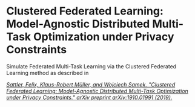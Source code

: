

# Clustered Federated Learning: Model-Agnostic Distributed Multi-Task Optimization under Privacy Constraints 

Simulate Federated Multi-Task Learning via the Clustered Federated Learning method as described in 

[*Sattler, Felix, Klaus-Robert Müller, and Wojciech Samek. "Clustered Federated Learning: Model-Agnostic Distributed Multi-Task Optimization under Privacy Constraints." arXiv preprint arXiv:1910.01991 (2019).*](https://arxiv.org/abs/1910.01991)



